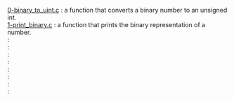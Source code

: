 [0-binary_to_uint.c](./0-binary_to_uint.c) : a function that converts a binary number to an unsigned int. <br/>
[1-print_binary.c](./1-print_binary.c) : a function that prints the binary representation of a number. <br/>
[]() : <br/>
[]() : <br/>
[]() : <br/>
[]() : <br/>
[]() : <br/>
[]() : <br/>
[]() : <br/>
[]() : <br/>
